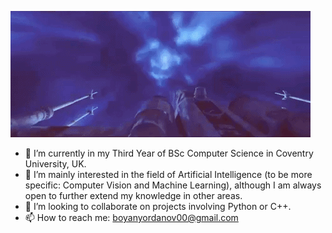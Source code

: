 ![<img src="https://github.com/Boyan-Yordanov/Boyan-Yordanov/blob/main/extras/h.gif" width="1080"/>](https://github.com/Boyan-Yordanov/Boyan-Yordanov/blob/main/extras/h.gif)

- 🌱 I’m currently in my Third Year of BSc Computer Science in Coventry University, UK.  
- 👀 I’m mainly interested in the field of Artificial Intelligence (to be more specific: Computer Vision and Machine Learning), although I am always open to further extend my knowledge in other areas.
- 💞️ I’m looking to collaborate on projects involving Python or C++.
- 📫 How to reach me: boyanyordanov00@gmail.com



